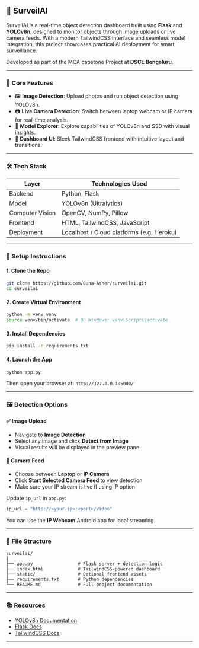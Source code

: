 ## 🧠 SurveilAI 

SurveilAI is a real-time object detection dashboard built using **Flask** and **YOLOv8n**, designed to monitor objects through image uploads or live camera feeds. With a modern TailwindCSS interface and seamless model integration, this project showcases practical AI deployment for smart surveillance.

Developed as part of the MCA capstone Project at **DSCE Bengaluru**.

---

### 📸 Core Features

- 🖼️ **Image Detection**: Upload photos and run object detection using YOLOv8n.
- 📷 **Live Camera Detection**: Switch between laptop webcam or IP camera for real-time analysis.
- 🧠 **Model Explorer**: Explore capabilities of YOLOv8n and SSD with visual insights.
- 🎨 **Dashboard UI**: Sleek TailwindCSS frontend with intuitive layout and transitions.

---

### 🛠 Tech Stack

| Layer          | Technologies Used                        |
|----------------|------------------------------------------|
| Backend        | Python, Flask                            |
| Model          | YOLOv8n (Ultralytics)                     |
| Computer Vision| OpenCV, NumPy, Pillow                    |
| Frontend       | HTML, TailwindCSS, JavaScript            |
| Deployment     | Localhost / Cloud platforms (e.g. Heroku)|

---

### 🚀 Setup Instructions

#### 1. Clone the Repo

```bash
git clone https://github.com/Guna-Asher/surveilai.git
cd surveilai
```

#### 2. Create Virtual Environment

```bash
python -m venv venv
source venv/bin/activate  # On Windows: venv\Scripts\activate
```

#### 3. Install Dependencies

```bash
pip install -r requirements.txt
```

#### 4. Launch the App

```bash
python app.py
```

Then open your browser at: `http://127.0.0.1:5000/`

---

### 🖼️ Detection Options

#### ✅ Image Upload
- Navigate to **Image Detection**
- Select any image and click **Detect from Image**
- Visual results will be displayed in the preview pane

#### 📡 Camera Feed
- Choose between **Laptop** or **IP Camera**
- Click **Start Selected Camera Feed** to view detection
- Make sure your IP stream is live if using IP option

Update `ip_url` in `app.py`:

```python
ip_url = "http://<your-ip>:<port>/video"
```

You can use the **IP Webcam** Android app for local streaming.

---

### 🧪 File Structure

```
surveilai/
│
├── app.py                 # Flask server + detection logic
├── index.html             # TailwindCSS-powered dashboard
├── static/                # Optional frontend assets
├── requirements.txt       # Python dependencies
└── README.md              # Full project documentation
```
---

### 📚 Resources

- [YOLOv8n Documentation](https://docs.ultralytics.com/)
- [Flask Docs](https://flask.palletsprojects.com/)
- [TailwindCSS Docs](https://tailwindcss.com/docs)

---
